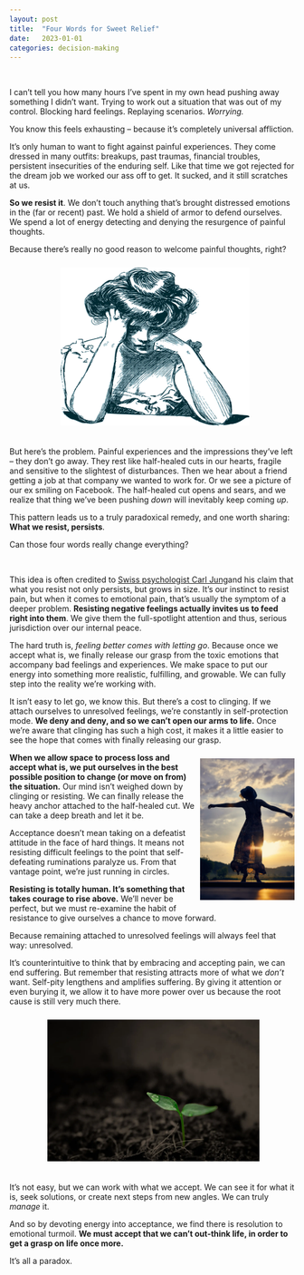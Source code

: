 ```yaml
---
layout: post
title:  "Four Words for Sweet Relief"
date:   2023-01-01
categories: decision-making
---
```


<br>

I can’t tell you how many hours I’ve spent in my own head pushing away something I didn’t want. Trying to work out a situation that was out of my control. Blocking hard feelings. Replaying scenarios. *Worrying.* 

You know this feels exhausting – because it’s completely universal affliction.

It’s only human to want to fight against painful experiences. They come dressed in many outfits: breakups, past traumas, financial troubles, persistent insecurities of the enduring self. Like that time we got rejected for the dream job we worked our ass off to get. It sucked, and it still scratches at us.

**So we resist it**. We don’t touch anything that’s brought distressed emotions in the (far or recent) past. We hold a shield of armor to defend ourselves. We spend a lot of energy detecting and denying the resurgence of painful thoughts.

Because there’s really no good reason to welcome painful thoughts, right? 

<p align="center">
<img height="279" width='334' style="padding:10px 0px 20px 10px; border-radius: 0%" src="/assets/lady.jpg"/>  
</p>

But here’s the problem. Painful experiences and the impressions they’ve left – they don’t go away. They rest like half-healed cuts in our hearts, fragile and sensitive to the slightest of disturbances. Then we hear about a friend getting a job at that company we wanted to work for. Or we see a picture of our ex smiling on Facebook. The half-healed cut opens and sears, and we realize that thing we’ve been pushing *down* will inevitably keep coming *up*.

This pattern leads us to a truly paradoxical remedy, and one worth sharing: **What we resist, persists**.

Can those four words really change everything?

<br>

This idea is often credited to [Swiss psychologist Carl Jung](https://www.simplypsychology.org/carl-jung.html)and his claim that what you resist not only persists, but grows in size. It’s our instinct to resist pain, but when it comes to emotional pain, that’s usually the symptom of a deeper problem. **Resisting negative feelings actually invites us to feed right into them**. We give them the full-spotlight attention and thus, serious jurisdiction over our internal peace.

The hard truth is, *feeling better comes with letting go*. Because once we accept what is, we finally release our grasp from the toxic emotions that accompany bad feelings and experiences. We make space to put our energy into something more realistic, fulfilling, and growable. We can fully step into the reality we’re working with. 

It isn’t easy to let go, we know this. But there’s a cost to clinging. If we attach ourselves to unresolved feelings, we’re constantly in self-protection mode. **We deny and deny, and so we can’t open our arms to life.** Once we’re aware that clinging has such a high cost, it makes it a little easier to see the hope that comes with finally releasing our grasp. 

<img align='right' height='250' width='167' style="padding:10px 0px 20px 10px; border-radius: 0%" src="/assets/twirl.jpg"/>


**When we allow space to process loss and accept what is, we put ourselves in the best possible position to change (or move on from) the situation.** Our mind isn’t weighed down by clinging or resisting. We can finally release the heavy anchor attached to the half-healed cut. We can take a deep breath and let it be.

Acceptance doesn’t mean taking on a defeatist attitude in the face of hard things. It means not resisting difficult feelings to the point that self-defeating ruminations paralyze us. From that vantage point, we’re just running in circles.

**Resisting is totally human. It’s something that takes courage to rise above.** We’ll never be perfect, but we must re-examine the habit of resistance to give ourselves a chance to move forward.

Because remaining attached to unresolved feelings will always feel that way: unresolved.

It’s counterintuitive to think that by embracing and accepting pain, we can end suffering. But remember that resisting attracts more of what we *don’t* want. Self-pity lengthens and amplifies suffering. By giving it attention or even burying it, we allow it to have more power over us because the root cause is still very much there.

<p align="center">
<img height='250' width='375' style="padding:10px 0px 20px 5px; border-radius: 0%" src="/assets/root.jpg"/>
</p>


It’s not easy, but we can work with what we accept. We can see it for what it is, seek solutions, or create next steps from new angles. We can truly *manage* it.

And so by devoting energy into acceptance, we find there is resolution to emotional turmoil. **We must accept that we can’t out-think life, in order to get a grasp on life once more.** 

It’s all a paradox.